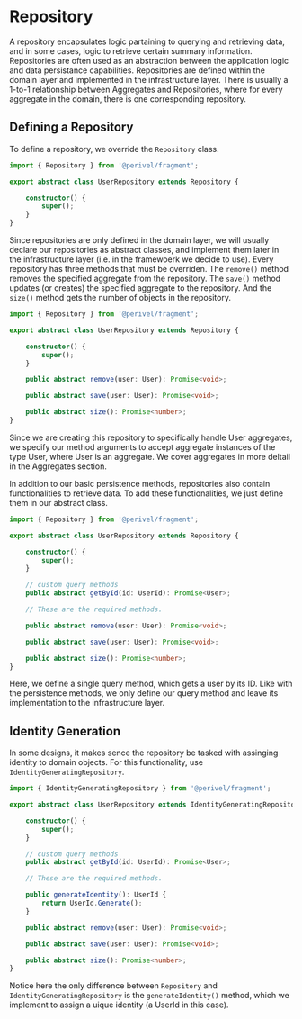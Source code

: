 # Repository
A repository encapsulates logic partaining to querying and retrieving data, and in some cases, logic to retrieve certain summary information. Repositories are often used as an abstraction between the application logic and data persistance capabilities. Repositories are defined within the domain layer and implemented in the infrastructure layer. There is usually a 1-to-1 relationship between Aggregates and Repositories, where for every aggregate in the domain, there is one corresponding repository.

## Defining a Repository
To define a repository, we override the `Repository` class. 
```ts
import { Repository } from '@perivel/fragment';

export abstract class UserRepository extends Repository {

    constructor() {
        super();
    }
}
```
Since repositories are only defined in the domain layer, we will usually declare our repositories as abstract classes, and implement them later in the infrastructure layer (i.e. in the framewoerk we decide to use). Every repository has three methods that must be overriden. The `remove()` method removes the specified aggregate from the repository. The `save()` method updates (or creates) the specified aggregate to the repository. And the `size()` method gets the number of objects in the repository.
```ts
import { Repository } from '@perivel/fragment';

export abstract class UserRepository extends Repository {

    constructor() {
        super();
    }

    public abstract remove(user: User): Promise<void>;

    public abstract save(user: User): Promise<void>;

    public abstract size(): Promise<number>;
}
```
Since we are creating this repository to specifically handle User aggregates, we specify our method arguments to accept aggregate instances of the type User, where User is an aggregate. We cover aggregates in more deltail in the Aggregates section.

In addition to our basic persistence methods, repositories also contain functionalities to retrieve data. To add these functionalities, we just define them in our abstract class.
```ts
import { Repository } from '@perivel/fragment';

export abstract class UserRepository extends Repository {

    constructor() {
        super();
    }

    // custom query methods
    public abstract getById(id: UserId): Promise<User>;

    // These are the required methods.

    public abstract remove(user: User): Promise<void>;

    public abstract save(user: User): Promise<void>;

    public abstract size(): Promise<number>;
}
```
Here, we define a single query method, which gets a user by its ID. Like with the persistence methods, we only define our query method and leave its implementation to the infrastructure layer.

## Identity Generation
In some designs, it makes sence the repository be tasked with assinging identity
to domain objects. For this functionality, use `IdentityGeneratingRepository`.
```ts
import { IdentityGeneratingRepository } from '@perivel/fragment';

export abstract class UserRepository extends IdentityGeneratingRepository {

    constructor() {
        super();
    }

    // custom query methods
    public abstract getById(id: UserId): Promise<User>;

    // These are the required methods.

    public generateIdentity(): UserId {
        return UserId.Generate();
    }

    public abstract remove(user: User): Promise<void>;

    public abstract save(user: User): Promise<void>;

    public abstract size(): Promise<number>;
}
```
Notice here the only difference between `Repository` and `IdentityGeneratingRepository` is the `generateIdentity()` method, which we implement to assign a uique identity (a UserId in this case).